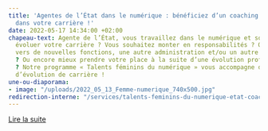 ```yaml
---
title: 'Agentes de l’État dans le numérique : bénéficiez d’un coaching pour évoluer
  dans votre carrière !'
date: 2022-05-17 14:34:00 +02:00
chapeau-text: Agente de l’État, vous travaillez dans le numérique et souhaitez faire
  évoluer votre carrière ? Vous souhaitez monter en responsabilités ? Ou changer d’emploi,
  vers de nouvelles fonctions, une autre administration et/ou un autre secteur géographique
  ? Ou encore mieux prendre votre place à la suite d’une évolution professionnelle
  ? Notre programme « Talents féminins du numérique » vous accompagne dans votre projet
  d’évolution de carrière !
une-ou-diaporama:
- image: "/uploads/2022_05_13_Femme-numerique_740x500.jpg"
redirection-interne: "/services/talents-feminins-du-numerique-etat-coaching/"
---
```


<div class="lien-important"><p><a href="/services/talents-feminins-du-numerique-etat-coaching/">Lire la suite</a></p></div>